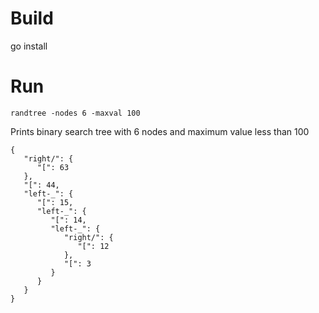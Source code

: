 # Build
go install
# Run
```
randtree -nodes 6 -maxval 100
```
Prints binary search tree with 6 nodes and maximum value less than 100
```
{
   "right/": {
      "[": 63
   },
   "[": 44,
   "left-_": {
      "[": 15,
      "left-_": {
         "[": 14,
         "left-_": {
            "right/": {
               "[": 12
            },
            "[": 3
         }
      }
   }
}
```